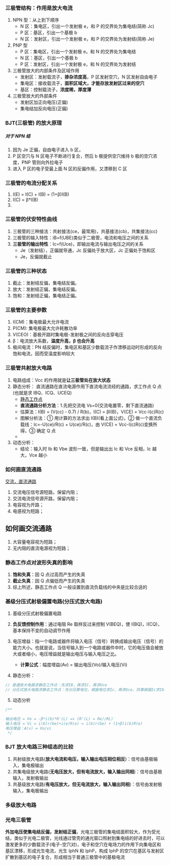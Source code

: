 ### 三极管结构：作用是放大电流

1. NPN 型：从上到下顺序
   - N 区：集电区，引出一个发射极 e，和 P 的交界处为集电结(简称 Jc)
   - P 区：基区，引出一个基极 b
   - N 区：发射区，引出一个发射极 e，和 P 的交界处为发射结(简称 Je)
2. PNP 型
   - P 区：集电区，引出一个发射极 e，和 N 的交界处为集电结
   - N 区：基区，引出一个基极 b
   - P 区：发射区，引出一个发射极 e，和 N 的交界处为发射结
3. 三极管放大的内部条件及区域作用
   - 发射区：发射载流子，**掺杂浓度高**，P 区发射空穴，N 区发射自由电子
   - 集电区：接收载流子，**面积区域大，才能存放发射区过来的空穴**
   - 基区：控制载流子，**浓度稀，厚度薄**
4. 三极管放大的外部条件
   - 发射区加正向电压(正偏)
   - 集电结加反向电压(正偏)

### BJT(三极管) 的放大原理

##### 对于 NPN 结

1. 因为 Je 正偏，自由电子进入 b 区，
2. P 区空穴与 N 区电子不断进行复合，然后 b 极提供空穴维持 b 极的空穴浓度，PNP 管则向外拉电子
3. 进入 P 区的电子受最上面 N 区的反偏作用，又漂移到 C 区

### 三极管的电流分配关系

1. I(E) = I(C) + I(B) = (1+β)I(B)
2. I(C) = β\*I(B)
3.

### 三极管的伏安特性曲线

1. 三极管的三种接法：共射接法(ce，最常用)，共基接法(cb)，共集接法(cc)
2. 三极管的输入特性：iB=f(UBE)类似于二极管，电流和电压之间的关系
3. **三极管的输出特性**：Ic=f(Uce)，即输出电流与输出电压之间的关系
   - Je（发射结），正偏就导通，Jc 反偏处于放大区，Jc 正偏处于饱和区
   - Je，反偏就截止

### 三极管的三种状态

1. 截止：发射结反偏，集电结反偏。
2. 放大：发射结正偏，集电结反偏。
3. 饱和：发射结正偏，集电结正偏。

### 三极管的主要参数

1. I(CM)：集电极最大允许电流
2. P(CM): 集电极最大允许耗散功率
3. V(CEO)：基极开路时集电极-发射极之间的反向击穿电压
4. β：电流放大系数，**温度升高，β 也会升高**
5. 极间电流：PN 结反偏时，集电区和基区少数载流子作漂移运动时形成的反向饱和电流，因而受温度影响较大

### 三极管共射放大电路

1. 电路组成：Vcc 的作用就是**让三极管处在放大状态**
2. 静态分析： 直流通路在直流电源作用下直流电流流经的通路，求工作点 Q 点(也就是求 IBQ、ICQ、UCEQ)
   - [静态工作点](http://www.kiaic.com/article/detail/2916.html)
   - **直流通路分析方法**：1.先把交流电 Vs=0(交流电置零，剩下直流通路)
   - 估算法：I(B) = (V(cc) - 0.7) / R(b)，I(C) = βI(B)，V(CE) = Vcc-I(c)R(c)
   - 图解分析法：① 用计算的方法求出 I(B)(看上面公式)，② 做一个直流负载线：Ic=-U(ce)/R(c) + U(ce)/R(c)，由 V(CE) = Vcc-I(c)R(c)变换所得，③ 确定 Q 点
   -
3. 动态分析：
   - 结论：输入时 Ib 和 Vbe 波形一致，但是输出出 Ic 和 Vce 反相，Ic 越大，Vce 越小

### 如何画直流通路

[交流，直流通路](https://blog.csdn.net/weixin_49284870/article/details/112065720)

1. 交流电压信号源短路，保留内阻；
2. 交流电流信号源开路，保留内阻；
3. 电容视为开路；
4. 电感视为短路；

## 如何画交流通路

1. 大容量电容视为短路；
2. 无内阻的直流电源视为短路；

### 静态工作点对波形失真的影响

1. **饱和失真**：因 Q 点过高而产生的失真
2. **截止失真**：因 Q 点偏低而产生的失真
3. 综上所述，静态工作点 Q 一般设置到直流负载线的中央是比较合适的

### 基级分压式射极偏置电路(分压式放大电路)

1. 基级分压式射极偏置电路

2. **负反馈控制作用**：通过电阻 Re 取样反过来控制 V(BEQ)，使 I(BQ)，I(CQ)，基本保持不变的自动调节作用
3. 电压增益：指一个电路或器件将输入电压（信号）转换成输出电压（信号）的能力大小。也就是说，当信号输入到一个电路或器件中时，它的电压值会被放大或者缩小，电压增益就是输出电压与输入电压之比。
   - **计算公式**：幅度增益(Av) = 输出电压(Vo)/输入电压(Vi)
4. 静态分析：

```js
// 普通放大电路求静态工作点：先求IB，再求IC，再求Uce
// 分压式放大电路求静态工作点：先分压算电位，根据电位求Ic，再求Uce，同事根据Ic求Ib，
```

5. 动态分析

```js
/**

输出电压 = Vo = -β*i(b)*R'(L) => (R'(L) = Re//RL)
输入电压 = Vi = i(b)r(be)+i(e)R(e) = i(b)r(be) + (1+β)i(b)R(e)
电压增益：A(v) = Vo/vi
 */
```

### BJT 放大电路三种组态的比较

1. 共射级放大电路(**放大电流和电压，输入输出电压相位相反**)：信号由基极输入，集电极输出
2. 共集电级放大电路(**无电压放大，但有电流放大，输入输出同相**)：信号由基极输入，发射极输出
3. 共基级放大电路(**有电压放大，但无电流放大，输入输出同相**)：信号由发射极输入，集电极输出

### 多级放大电路

### 光电三极管

**外加电压使集电结反偏，发射结正偏**，光电三极管的集电结面积较大，作为受光结，类似于光电二极管，光线通过管壳的通光窗口照射到集电结的好进去时，可以激发更多的少数载流子(电子-空穴对)，电子和空穴在电场力的作用下向集电区和基区漂移，形成光生电流，光生 IphN 和 IphP，构成 IphP 的空穴在基区与发射区扩散到基区的电子复合，形成相当于普通三极管中的基极电流
